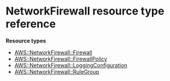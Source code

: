 # NetworkFirewall resource type reference<a name="AWS_NetworkFirewall"></a>

**Resource types**
+ [AWS::NetworkFirewall::Firewall](aws-resource-networkfirewall-firewall.md)
+ [AWS::NetworkFirewall::FirewallPolicy](aws-resource-networkfirewall-firewallpolicy.md)
+ [AWS::NetworkFirewall::LoggingConfiguration](aws-resource-networkfirewall-loggingconfiguration.md)
+ [AWS::NetworkFirewall::RuleGroup](aws-resource-networkfirewall-rulegroup.md)